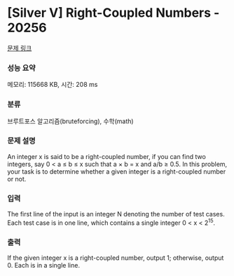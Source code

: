 # [Silver V] Right-Coupled Numbers - 20256 

[문제 링크](https://www.acmicpc.net/problem/20256) 

### 성능 요약

메모리: 115668 KB, 시간: 208 ms

### 분류

브루트포스 알고리즘(bruteforcing), 수학(math)

### 문제 설명

<p>An integer x is said to be a right-coupled number, if you can find two integers, say 0 < a ≤ b ≤ x such that a × b = x and a/b ≥ 0.5. In this problem, your task is to determine whether a given integer is a right-coupled number or not.</p>

### 입력 

 <p>The first line of the input is an integer N denoting the number of test cases. Each test case is in one line, which contains a single integer 0 < x < 2<sup>15</sup>.</p>

### 출력 

 <p>If the given integer x is a right-coupled number, output 1; otherwise, output 0. Each is in a single line.</p>

